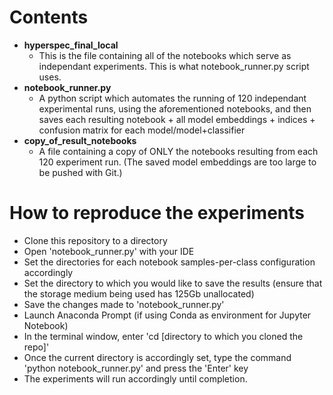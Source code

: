 # Contents

- **hyperspec_final_local**
  - This is the file containing all of the notebooks which serve as independant experiments. This is what notebook_runner.py script uses.
- **notebook_runner.py**
  - A python script which automates the running of 120 independant experimental runs, using the aforementioned notebooks, and then saves each resulting notebook + all model embeddings + indices + confusion matrix for each model/model+classifier
- **copy_of_result_notebooks**
  - A file containing a copy of ONLY the notebooks resulting from each 120 experiment run. (The saved model embeddings are too large to be pushed with Git.) 

# How to reproduce the experiments
- Clone this repository to a directory
- Open 'notebook_runner.py' with your IDE
- Set the directories for each notebook samples-per-class configuration accordingly
- Set the directory to which you would like to save the results (ensure that the storage medium being used has 125Gb unallocated)
- Save the changes made to 'notebook_runner.py'
- Launch Anaconda Prompt (if using Conda as environment for Jupyter Notebook)
- In the terminal window, enter 'cd [directory to which you cloned the repo]'
- Once the current directory is accordingly set, type the command 'python notebook_runner.py' and press the 'Enter' key
- The experiments will run accordingly until completion.
